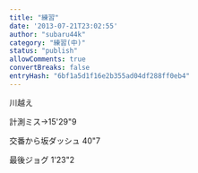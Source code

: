 ```yaml
---
title: "練習"
date: '2013-07-21T23:02:55'
author: "subaru44k"
category: "練習(中)"
status: "publish"
allowComments: true
convertBreaks: false
entryHash: "6bf1a5d1f16e2b355ad04df288ff0eb4"
---
```

川越え

計測ミス→15'29"9

交番から坂ダッシュ
40"7

最後ジョグ
1'23"2
